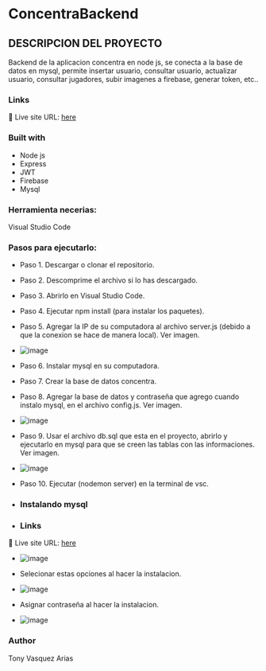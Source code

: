 # ConcentraBackend

## DESCRIPCION DEL PROYECTO

Backend de la aplicacion concentra en node js, se conecta a la base de datos en mysql, permite insertar usuario, consultar usuario, actualizar usuario, consultar jugadores, subir imagenes a firebase, generar token, etc..

### Links
📌 Live site URL: [here](https://github.com/Tonyva002/nodeBackend)

### Built with

- Node js
- Express
- JWT
- Firebase
- Mysql

### Herramienta necerias:

Visual Studio Code

### Pasos para ejecutarlo:

- Paso 1. Descargar o clonar el repositorio.
  
- Paso 2. Descomprime el archivo si lo has descargado.
  
- Paso 3. Abrirlo en Visual Studio Code.
  
- Paso 4. Ejecutar npm install (para instalar los paquetes).
  
- Paso 5. Agregar la IP de su computadora al archivo server.js (debido a que la conexion se hace de manera local). Ver imagen.
- ![image](https://github.com/user-attachments/assets/06fe1148-d11b-411a-af7e-9974b5b1662d)
  
- Paso 6. Instalar mysql en su computadora.

- Paso 7. Crear la base de datos concentra.
  
- Paso 8. Agregar la base de datos y contraseña que agrego cuando instalo mysql, en el archivo config.js. Ver imagen.
  
- ![image](https://github.com/user-attachments/assets/599fc97a-4382-4072-b263-cafaa2f77e07)
  
- Paso 9. Usar el archivo db.sql  que esta en el proyecto, abrirlo y ejecutarlo en mysql para que se creen las tablas con las informaciones. Ver imagen.
- ![image](https://github.com/user-attachments/assets/14961870-72ee-4734-957e-c994123abe16)

  
- Paso 10. Ejecutar (nodemon server) en la terminal de vsc.

- ### Instalando mysql
- ### Links
📌 Live site URL: [here](https://www.mysql.com/downloads/)

- ![image](https://github.com/user-attachments/assets/6521d6ba-6592-4b80-acb6-d2f05a42b49b)

- Selecionar estas opciones al hacer la instalacion.

- ![image](https://github.com/user-attachments/assets/9fb9c975-060c-48c3-a171-93b80962adf1)

- Asignar contraseña al hacer la instalacion.

- ![image](https://github.com/user-attachments/assets/eee9fd91-7d4d-4fe4-8a5d-50d11cc7a264)




### Author

Tony Vasquez Arias
